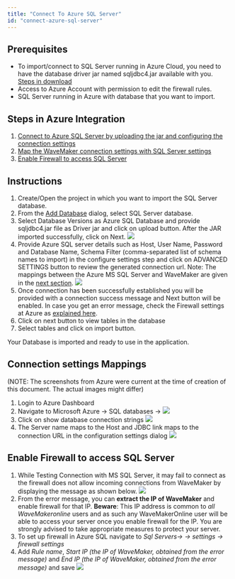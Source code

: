 ```yaml
---
title: "Connect To Azure SQL Server"
id: "connect-azure-sql-server"
---
```


## Prerequisites

- To import/connect to SQL Server running in Azure Cloud, you need to have the database driver jar named sqljdbc4.jar available with you. [Steps in download](/learn/app-development/services/database-services/download-jdbc-driver-jar/)
- Access to Azure Account with permission to edit the firewall rules.
- SQL Server running in Azure with database that you want to import.

## Steps in Azure Integration

1. [Connect to Azure SQL Server by uploading the jar and configuring the connection settings](#instructions)
2. [Map the WaveMaker connection settings with SQL Server settings](#mapping)
3. [Enable Firewall to access SQL Server](#firewall)

## Instructions

1. Create/Open the project in which you want to import the SQL Server database.
2. From the [Add Database](/learn/app-development/services/database-services/working-with-databases/) dialog, select SQL Server database.
3. Select Database Versions as Azure SQL Database and provide sqljdbc4.jar file as Driver jar and click on upload button. After the JAR imported successfully, click on Next. [![](/learn/assets/azure_dbdriver.png)](/learn/assets/azure_dbdriver.png)
4. Provide Azure SQL server details such as Host, User Name, Password and Database Name, Schema Filter (comma-separated list of schema names to import) in the configure settings step and click on ADVANCED SETTINGS button to review the generated connection url. Note: The mappings between the Azure MS SQL Server and WaveMaker are given in the [next section](#mapping). [![](/learn/assets/azure_dbsettings.png)](/learn/assets/azure_dbsettings.png)
5. Once connection has been successfully established you will be provided with a connection success message and Next button will be enabled. In case you get an error message, check the Firewall settings at Azure as [explained here](#firewall).
6. Click on next button to view tables in the database
7. Select tables and click on import button.

Your Database is imported and ready to use in the application.

## Connection settings Mappings

(NOTE: The screenshots from Azure were current at the time of creation of this document. The actual images might differ)

1. Login to Azure Dashboard
2. Navigate to Microsoft Azure -> SQL databases -> [![](/learn/assets/azure_dbmap1.png)](/learn/assets/azure_dbmap1.png)
3. Click on show database connection strings [![](/learn/assets/azure_dbmap2.png)](/learn/assets/azure_dbmap2.png)
4. The Server name maps to the Host and JDBC link maps to the connection URL in the configuration settings dialog [![](/learn/assets/azure_dbmap3.png)](/learn/assets/azure_dbmap3.png)

## Enable Firewall to access SQL Server

1. While Testing Connection with MS SQL Server, it may fail to connect as the firewall does not allow incoming connections from WaveMaker by displaying the message as shown below. [![](/learn/assets/azure_firewall.png)](/learn/assets/azure_firewall.png)
2. From the error message, you can **extract the IP of WaveMaker** and enable firewall for that IP. **Beware**: This IP address is common to _all WaveMakeronline_ users and as such any WaveMakerOnline user will be able to access your server once you enable firewall for the IP. You are strongly advised to take appropriate measures to protect your server.
3. To set up firewall in Azure SQL navigate to _Sql Servers-> <your-database-server> -> settings -> firewall settings_
4. Add _Rule name_, _Start IP (the IP of WaveMaker, obtained from the error message)_ and _End IP (the IP of WaveMaker, obtained from the error message)_ and save [![](/learn/assets/azure_firewall1.png)](/learn/assets/azure_firewall1.png)

